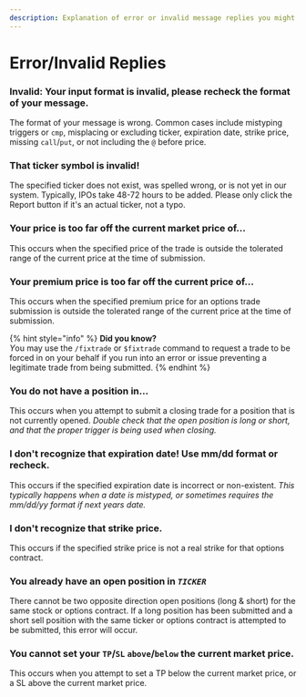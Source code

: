 ```yaml
---
description: Explanation of error or invalid message replies you might run into
---
```


# Error/Invalid Replies

### **Invalid:** Your input format is invalid, please recheck the format of your message.

The format of your message is wrong. Common cases include mistyping triggers or `cmp`, misplacing or excluding ticker, expiration date, strike price, missing `call`/`put`, or not including the `@` before price.

### That ticker symbol is invalid!

The specified ticker does not exist, was spelled wrong, or is not yet in our system. Typically, IPOs take 48-72 hours to be added. Please only click the Report button if it's an actual ticker, not a typo.

### Your price is too far off the current market price of...

This occurs when the specified price of the trade is outside the tolerated range of the current price at the time of submission.

### Your premium price is too far off the current price of...

This occurs when the specified premium price for an options trade submission is outside the tolerated range of the current price at the time of submission.

{% hint style="info" %}
**Did you know?**\
_&#x59;_&#x6F;u may use the `/fixtrade` or `$fixtrade` command to request a trade to be forced in on your behalf if you run into an error or issue preventing a legitimate trade from being submitted.
{% endhint %}

### You do not have a position in...

This occurs when you attempt to submit a closing trade for a position that is not currently opened. _Double check that the open position is long or short, and that the proper trigger is being used when closing._

### I don't recognize that expiration date! Use mm/dd format or recheck.

This occurs if the specified expiration date is incorrect or non-existent. _This typically happens when a date is mistyped, or sometimes requires the mm/dd/yy format if next years date._

### I don't recognize that strike price.

This occurs if the specified strike price is not a real strike for that options contract.

### You already have an open position in _`TICKER`_

There cannot be two opposite direction open positions (long & short) for the same stock or options contract. If a long position has been submitted and a short sell position with the same ticker or options contract is attempted to be submitted, this error will occur.

### You cannot set your `TP`/`SL` `above`/`below` the current market price.

This occurs when you attempt to set a TP below the current market price, or a SL above the current market price.
